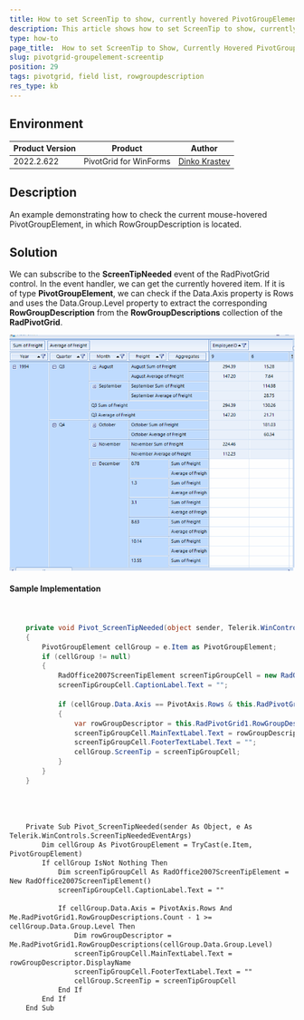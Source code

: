 ```yaml
---
title: How to set ScreenTip to show, currently hovered PivotGroupElement, in which RowGroupDescription is located
description: This article shows how to set ScreenTip to show, currently hovered PivotGroupElement, in which RowGroupDescription is located
type: how-to
page_title:  How to set ScreenTip to Show, Currently Hovered PivotGroupElement, in which RowGroupDescription is Located
slug: pivotgrid-groupelement-screentip
position: 29
tags: pivotgrid, field list, rowgroupdescription
res_type: kb
---
```


## Environment
|Product Version|Product|Author|
|----|----|----|
|2022.2.622|PivotGrid for WinForms|[Dinko Krastev](https://www.telerik.com/blogs/author/dinko-krastev)|


## Description

An example demonstrating how to check the current mouse-hovered PivotGroupElement, in which RowGroupDescription is located.

## Solution

We can subscribe to the __ScreenTipNeeded__ event of the RadPivotGrid control. In the event handler, we can get the currently hovered item. If it is of type __PivotGroupElement__, we can check if the Data.Axis property is Rows and uses the Data.Group.Level property to extract the corresponding __RowGroupDescription__ from the __RowGroupDescriptions__ collection of the __RadPivotGrid__.

![pivotgrid-groupelement-screentip 001](images/pivotgrid-groupelement-screentip.gif)

#### Sample Implementation


````C#


	private void Pivot_ScreenTipNeeded(object sender, Telerik.WinControls.ScreenTipNeededEventArgs e)
	{
		PivotGroupElement cellGroup = e.Item as PivotGroupElement;
		if (cellGroup != null)
		{
			RadOffice2007ScreenTipElement screenTipGroupCell = new RadOffice2007ScreenTipElement();
			screenTipGroupCell.CaptionLabel.Text = "";

			if (cellGroup.Data.Axis == PivotAxis.Rows & this.RadPivotGrid1.RowGroupDescriptions.Count - 1 >= cellGroup.Data.Group.Level)
			{
				var rowGroupDescriptor = this.RadPivotGrid1.RowGroupDescriptions[cellGroup.Data.Group.Level];
				screenTipGroupCell.MainTextLabel.Text = rowGroupDescriptor.DisplayName;
				screenTipGroupCell.FooterTextLabel.Text = "";
				cellGroup.ScreenTip = screenTipGroupCell;
			}
		}
	}

	

````
````VB.NET

	Private Sub Pivot_ScreenTipNeeded(sender As Object, e As Telerik.WinControls.ScreenTipNeededEventArgs)
		Dim cellGroup As PivotGroupElement = TryCast(e.Item, PivotGroupElement)
		If cellGroup IsNot Nothing Then
			Dim screenTipGroupCell As RadOffice2007ScreenTipElement = New RadOffice2007ScreenTipElement()
			screenTipGroupCell.CaptionLabel.Text = ""

			If cellGroup.Data.Axis = PivotAxis.Rows And Me.RadPivotGrid1.RowGroupDescriptions.Count - 1 >= cellGroup.Data.Group.Level Then
				Dim rowGroupDescriptor = Me.RadPivotGrid1.RowGroupDescriptions(cellGroup.Data.Group.Level)
				screenTipGroupCell.MainTextLabel.Text = rowGroupDescriptor.DisplayName
				screenTipGroupCell.FooterTextLabel.Text = ""
				cellGroup.ScreenTip = screenTipGroupCell
			End If
		End If
	End Sub


````


